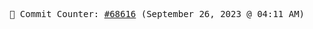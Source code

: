 <p align="center">
    <samp>
        📮 Commit Counter: <a href="https://github.com/Javascript-void0/Javascript-void0/commits/main">#68616</a> (September 26, 2023 @ 04:11 AM)
    </samp>
</p>
